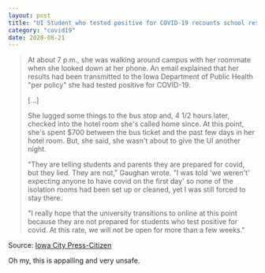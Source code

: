 ```yaml
---
layout: post
title: "UI Student who tested positive for COVID-19 recounts school response"
category: "covid19"
date: 2020-08-21
---
```


> At about 7 p.m., she was walking around campus with her roommate when she looked down at her phone. An email explained that her results had been transmitted to the Iowa Department of Public Health "per policy"  she had tested positive for COVID-19.
> 
>[...]
>
> She lugged some things to the bus stop and, 4 1/2 hours later, checked into the hotel room she's called home since. At this point, she's spent $700 between the bus ticket and the past few days in her hotel room. But, she said, she wasn't about to give the UI another night.
> 
> "They are telling students and parents they are prepared for covid, but they lied. They are not," Gaughan wrote. "I was told 'we weren't' expecting anyone to have covid on the first day' so none of the isolation rooms had been set up or cleaned, yet I was still forced to stay there.
> 
> "I really hope that the university transitions to online at this point because they are not prepared for students who test positive for covid. At this rate, we will not be open for more than a few weeks."

Source: [Iowa City Press-Citizen](https://www.press-citizen.com/story/news/education/university-of-iowa/2020/08/21/university-iowa-student-tests-positive-coronavirus/5621379002/)

Oh my, this is appalling and very unsafe.
